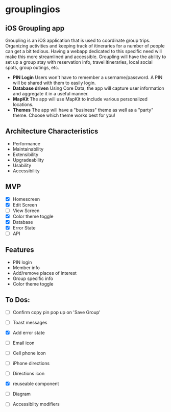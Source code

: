 # grouplingios
## iOS Groupling app

Groupling is an iOS application that is used to coordinate group trips. Organizing activities and keeping track of itineraries for a number of people can get a bit tedious. Having a webapp dedicated to this specific need will make this more streamlined and accessible. Groupling will have the ability to set up a group stay with reservation info, travel itineraries, local social spots, group outings, etc.

- **PIN Login** Users won't have to remember a username/password. A PIN will be shared with them to easily login.
- **Database driven** Using Core Data, the app will capture user information and aggregate it in a useful manner.
- **MapKit** The app will use MapKit to include various personalized locations.
- **Themes** The app will have a "business" theme as well as a "party" theme. Choose which theme works best for you!

## Architecture Characteristics
- Performance
- Maintainability
- Extensibility
- Upgradeability
- Usability
- Accessibility

## MVP
- [x] Homescreen
- [x] Edit Screen
- [ ] View Screen
- [x] Color theme toggle
- [x] Database
- [x] Error State
- [ ] API

## Features
- PIN login
- Member info
- Add/remove places of interest
- Group specific info
- Color theme toggle

## To Dos:
- [ ]  Confirm copy pin pop up on 'Save Group'
- [ ]  Toast messages
- [x]  Add error state
- [ ]  Email icon
- [ ]  Cell phone icon
- [ ]  iPhone directions
- [ ]  Directions icon
- [x]  reuseable component
- [ ]  Diagram
- [ ]  Accessibilty modifiers





